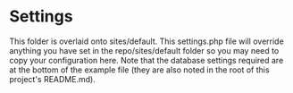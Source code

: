 # Settings

This folder is overlaid onto sites/default. This settings.php file will
override anything you have set in the repo/sites/default folder so you may need
to copy your configuration here. Note that the database settings required are
at the bottom of the example file (they are also noted in the root of this
project's README.md).
